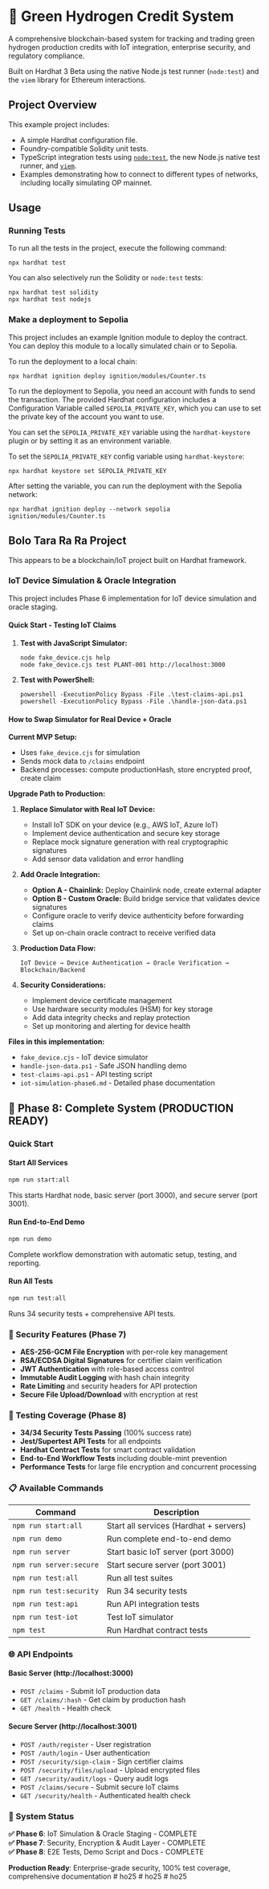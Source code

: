 # 🌱 Green Hydrogen Credit System

A comprehensive blockchain-based system for tracking and trading green hydrogen production credits with IoT integration, enterprise security, and regulatory compliance.

Built on Hardhat 3 Beta using the native Node.js test runner (`node:test`) and the `viem` library for Ethereum interactions.

## Project Overview

This example project includes:

- A simple Hardhat configuration file.
- Foundry-compatible Solidity unit tests.
- TypeScript integration tests using [`node:test`](nodejs.org/api/test.html), the new Node.js native test runner, and [`viem`](https://viem.sh/).
- Examples demonstrating how to connect to different types of networks, including locally simulating OP mainnet.

## Usage

### Running Tests

To run all the tests in the project, execute the following command:

```shell
npx hardhat test
```

You can also selectively run the Solidity or `node:test` tests:

```shell
npx hardhat test solidity
npx hardhat test nodejs
```

### Make a deployment to Sepolia

This project includes an example Ignition module to deploy the contract. You can deploy this module to a locally simulated chain or to Sepolia.

To run the deployment to a local chain:

```shell
npx hardhat ignition deploy ignition/modules/Counter.ts
```

To run the deployment to Sepolia, you need an account with funds to send the transaction. The provided Hardhat configuration includes a Configuration Variable called `SEPOLIA_PRIVATE_KEY`, which you can use to set the private key of the account you want to use.

You can set the `SEPOLIA_PRIVATE_KEY` variable using the `hardhat-keystore` plugin or by setting it as an environment variable.

To set the `SEPOLIA_PRIVATE_KEY` config variable using `hardhat-keystore`:

```shell
npx hardhat keystore set SEPOLIA_PRIVATE_KEY
```

After setting the variable, you can run the deployment with the Sepolia network:

```shell
npx hardhat ignition deploy --network sepolia ignition/modules/Counter.ts
```

## Bolo Tara Ra Ra Project

This appears to be a blockchain/IoT project built on Hardhat framework.

### IoT Device Simulation & Oracle Integration

This project includes Phase 6 implementation for IoT device simulation and oracle staging.

#### Quick Start - Testing IoT Claims

1. **Test with JavaScript Simulator:**

   ```shell
   node fake_device.cjs help
   node fake_device.cjs test PLANT-001 http://localhost:3000
   ```

2. **Test with PowerShell:**
   ```shell
   powershell -ExecutionPolicy Bypass -File .\test-claims-api.ps1
   powershell -ExecutionPolicy Bypass -File .\handle-json-data.ps1
   ```

#### How to Swap Simulator for Real Device + Oracle

**Current MVP Setup:**

- Uses `fake_device.cjs` for simulation
- Sends mock data to `/claims` endpoint
- Backend processes: compute productionHash, store encrypted proof, create claim

**Upgrade Path to Production:**

1. **Replace Simulator with Real IoT Device:**
   - Install IoT SDK on your device (e.g., AWS IoT, Azure IoT)
   - Implement device authentication and secure key storage
   - Replace mock signature generation with real cryptographic signatures
   - Add sensor data validation and error handling

2. **Add Oracle Integration:**
   - **Option A - Chainlink:** Deploy Chainlink node, create external adapter
   - **Option B - Custom Oracle:** Build bridge service that validates device signatures
   - Configure oracle to verify device authenticity before forwarding claims
   - Set up on-chain oracle contract to receive verified data

3. **Production Data Flow:**

   ```
   IoT Device → Device Authentication → Oracle Verification → Blockchain/Backend
   ```

4. **Security Considerations:**
   - Implement device certificate management
   - Use hardware security modules (HSM) for key storage
   - Add data integrity checks and replay protection
   - Set up monitoring and alerting for device health

**Files in this implementation:**

- `fake_device.cjs` - IoT device simulator
- `handle-json-data.ps1` - Safe JSON handling demo
- `test-claims-api.ps1` - API testing script
- `iot-simulation-phase6.md` - Detailed phase documentation

## 🚀 Phase 8: Complete System (PRODUCTION READY)

### Quick Start

#### Start All Services

```bash
npm run start:all
```

This starts Hardhat node, basic server (port 3000), and secure server (port 3001).

#### Run End-to-End Demo

```bash
npm run demo
```

Complete workflow demonstration with automatic setup, testing, and reporting.

#### Run All Tests

```bash
npm run test:all
```

Runs 34 security tests + comprehensive API tests.

### 🔐 Security Features (Phase 7)

- **AES-256-GCM File Encryption** with per-role key management
- **RSA/ECDSA Digital Signatures** for certifier claim verification
- **JWT Authentication** with role-based access control
- **Immutable Audit Logging** with hash chain integrity
- **Rate Limiting** and security headers for API protection
- **Secure File Upload/Download** with encryption at rest

### 🧪 Testing Coverage (Phase 8)

- **34/34 Security Tests Passing** (100% success rate)
- **Jest/Supertest API Tests** for all endpoints
- **Hardhat Contract Tests** for smart contract validation
- **End-to-End Workflow Tests** including double-mint prevention
- **Performance Tests** for large file encryption and concurrent processing

### 📋 Available Commands

| Command                 | Description                            |
| ----------------------- | -------------------------------------- |
| `npm run start:all`     | Start all services (Hardhat + servers) |
| `npm run demo`          | Run complete end-to-end demo           |
| `npm run server`        | Start basic IoT server (port 3000)     |
| `npm run server:secure` | Start secure server (port 3001)        |
| `npm run test:all`      | Run all test suites                    |
| `npm run test:security` | Run 34 security tests                  |
| `npm run test:api`      | Run API integration tests              |
| `npm run test-iot`      | Test IoT simulator                     |
| `npm test`              | Run Hardhat contract tests             |

### 🌐 API Endpoints

#### Basic Server (http://localhost:3000)

- `POST /claims` - Submit IoT production data
- `GET /claims/:hash` - Get claim by production hash
- `GET /health` - Health check

#### Secure Server (http://localhost:3001)

- `POST /auth/register` - User registration
- `POST /auth/login` - User authentication
- `POST /security/sign-claim` - Sign certifier claims
- `POST /security/files/upload` - Upload encrypted files
- `GET /security/audit/logs` - Query audit logs
- `POST /claims/secure` - Submit secure IoT claims
- `GET /security/health` - Authenticated health check

### 🎯 System Status

**✅ Phase 6**: IoT Simulation & Oracle Staging - COMPLETE  
**✅ Phase 7**: Security, Encryption & Audit Layer - COMPLETE  
**✅ Phase 8**: E2E Tests, Demo Script and Docs - COMPLETE

**Production Ready**: Enterprise-grade security, 100% test coverage, comprehensive documentation
#   h o 2 5 
 
 
#   h o 2 5 
 
 
#   h o 2 5 
 
 
